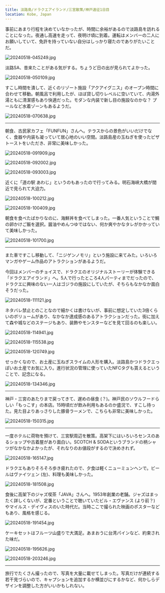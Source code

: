 ```yaml
---
title: 淡路島/ドラクエアイランド/三宮散策/神戸遠征1日目
location: Kobe, Japan
---
```


事前にあまり行程を決めていなかったが、時間に余裕があるので淡路島を訪れることになった。夜通し高速を走って、夜明け頃に到着。運転はメンバーの二人にお願いしていて、免許を持っていない自分はしっかり寝たのでありがたいことだ。

![20240518-045249.jpg](https://ceshmina-photos.s3.ap-northeast-1.amazonaws.com/medium/202405/20240518-045249.jpg)

淡路SA、昔来たことがある気がする。ちょうど日の出が見られてよかった。

![20240518-050109.jpg](https://ceshmina-photos.s3.ap-northeast-1.amazonaws.com/medium/202405/20240518-050109.jpg)

すこし時間を潰して、近くのリゾート施設「アクアイグニス」のオープン時間に合わせて移動。朝風呂で利用したが、ほぼ貸し切りレベルに空いていて、内湯外湯ともに清潔感もあり快適だった。モダンな内装で新し目の施設なのかな？ プールなど水着ゾーンもあるようだ。

![20240518-070638.jpg](https://ceshmina-photos.s3.ap-northeast-1.amazonaws.com/medium/202405/20240518-070638.jpg)

---

朝食、古民家カフェ「FUNFUN」さんへ。テラスからの景色がいいだけでなく、食器や内装も凝っていて居心地のいい空間。淡路島産の玉ねぎを使ったピザトーストをいただき、非常に美味しかった。

![20240518-091909.jpg](https://ceshmina-photos.s3.ap-northeast-1.amazonaws.com/medium/202405/20240518-091909.jpg)

![20240518-092002.jpg](https://ceshmina-photos.s3.ap-northeast-1.amazonaws.com/medium/202405/20240518-092002.jpg)

![20240518-093003.jpg](https://ceshmina-photos.s3.ap-northeast-1.amazonaws.com/medium/202405/20240518-093003.jpg)

近くに「道の駅 あわじ」というのもあったので行ってみる。明石海峡大橋が間近で見られて大迫力。

![20240518-100212.jpg](https://ceshmina-photos.s3.ap-northeast-1.amazonaws.com/medium/202405/20240518-100212.jpg)

![20240518-100409.jpg](https://ceshmina-photos.s3.ap-northeast-1.amazonaws.com/medium/202405/20240518-100409.jpg)

朝食を食べたばかりなのに、海鮮丼を食べてしまった。一番人気ということで鯛の卵かけご飯を選択。醤油やめんつゆではない、何か爽やかなタレがかかっていて美味しかった。

![20240518-101700.jpg](https://ceshmina-photos.s3.ap-northeast-1.amazonaws.com/medium/202405/20240518-101700.jpg)

---

また車ですこし移動して、「ニジゲンノモリ」という施設に来てみた。いろいろマンガやゲーム作品のアトラクションがあるようだ。

今回はメンバーのチョイスで、ドラクエのオリジナルストーリーが体験できる「ドラクエアイランド」へ。5人で行ったところ4人パーティまでだったので、ドラクエに興味のない一人はゴジラの施設にしていたが、そちらもなかなか面白そうだった。

![20240518-111121.jpg](https://ceshmina-photos.s3.ap-northeast-1.amazonaws.com/medium/202405/20240518-111121.jpg)

ネタバレ禁止とのことなので細かくは書けないが、事前に想定していた3倍くらいのボリュームがあり、なかなか達成感のあるアトラクションだった。街に加えて森や城などのステージもあり、装飾やモンスターなどを見て回るのも楽しい。

![20240518-114941.jpg](https://ceshmina-photos.s3.ap-northeast-1.amazonaws.com/medium/202405/20240518-114941.jpg)

![20240518-115538.jpg](https://ceshmina-photos.s3.ap-northeast-1.amazonaws.com/medium/202405/20240518-115538.jpg)

![20240518-120749.jpg](https://ceshmina-photos.s3.ap-northeast-1.amazonaws.com/medium/202405/20240518-120749.jpg)

せっかくなので、お土産に玉ねぎスライムの人形を購入。淡路島かつドラクエっぽいお土産でお気に入り。進行状況の管理に使っていたNFCタグも貰えるということで、記念になる。

![20240518-134346.jpg](https://ceshmina-photos.s3.ap-northeast-1.amazonaws.com/medium/202405/20240518-134346.jpg)

---

神戸・三宮のあたりまで戻ってきて、遅めの昼食 (？)。神戸民のソウルフードらしい「もっこす」の本店。15時頃だが飲み利用もあるのか盛況で、すこし待った。見た目よりあっさりした豚骨ラーメンで、こちらも非常に美味しかった。

![20240518-150315.jpg](https://ceshmina-photos.s3.ap-northeast-1.amazonaws.com/medium/202405/20240518-150315.jpg)

---

一度ホテルに荷物を預けて、三宮駅周辺を散策。高架下にはいろいろセンスのあるショップや古着屋があり面白い。SCOTCH & SODAというブランドの柄シャツがなかなかよかったが、それなりのお値段がするので決めきれず。

![20240518-165147.jpg](https://ceshmina-photos.s3.ap-northeast-1.amazonaws.com/medium/202405/20240518-165147.jpg)

ドラクエもありそろそろ歩き疲れたので、夕食は軽くニューミュンヘンで。ビールはヴァイツェン (左)、料理も美味しかった。

![20240518-181508.jpg](https://ceshmina-photos.s3.ap-northeast-1.amazonaws.com/medium/202405/20240518-181508.jpg)

食後に高架下のジャズ喫茶「JAVA」さんへ。1953年創業の老舗。ジャズはまったく詳しくないが、定番ということで聴いていたビル・エヴァンス (より前？) やマイルス・デイヴィスのいた時代だ。当時ここで撮られた映画のポスターなどもあり、風格を感じる。

![20240518-191454.jpg](https://ceshmina-photos.s3.ap-northeast-1.amazonaws.com/medium/202405/20240518-191454.jpg)

ケーキセットはフルーツ山盛りで大満足。あまおうに台湾パインなど、約束された味だ。

![20240518-195626.jpg](https://ceshmina-photos.s3.ap-northeast-1.amazonaws.com/medium/202405/20240518-195626.jpg)

![20240518-203246.jpg](https://ceshmina-photos.s3.ap-northeast-1.amazonaws.com/medium/202405/20240518-203246.jpg)

---

旅行でたくさん撮ったので、写真を大量に載せてしまった。写真だけが連続する若干見づらいので、キャプションを追加するか横並びにするかなど、何かしらデザインを調整した方がいいかもしれない。
